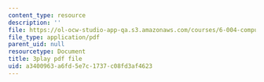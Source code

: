 ```yaml
---
content_type: resource
description: ''
file: https://ol-ocw-studio-app-qa.s3.amazonaws.com/courses/6-004-computation-structures-spring-2017/a3400963a6fd5e7c1737c08fd3af4623_0Q6kYWnhaks.pdf
file_type: application/pdf
parent_uid: null
resourcetype: Document
title: 3play pdf file
uid: a3400963-a6fd-5e7c-1737-c08fd3af4623
---
```

